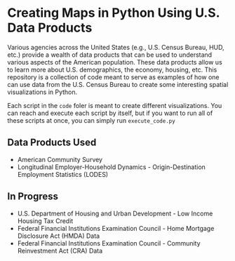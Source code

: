 # Creating Maps in Python Using U.S. Data Products

Various agencies across the United States (e.g., U.S. Census Bureau, HUD, etc.) provide a wealth of data products that can be used to understand various aspects of the American population. These data products allow us to learn more about U.S. demographics, the economy, housing, etc. This repository is a collection of code meant to serve as examples of how one can use data from the U.S. Census Bureau to create some interesting spatial visualizations in Python. 

Each script in the ```code``` foler is meant to create different visualizations. You can reach and execute each script by itself, but if you want to run all of these scripts at once, you can simply run ```execute_code.py```

## Data Products Used
- American Community Survey
- Longitudinal Employer-Household Dynamics - Origin-Destination Employment Statistics (LODES)

## In Progress
- U.S. Department of Housing and Urban Development - Low Income Housing Tax Credit
- Federal Financial Institutions Examination Council - Home Mortgage Disclosure Act (HMDA) Data
- Federal Financial Institutions Examination Council - Community Reinvestment Act (CRA) Data
